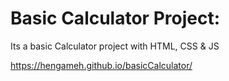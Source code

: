 # Basic Calculator Project:
Its a basic Calculator project with HTML, CSS &amp; JS

https://hengameh.github.io/basicCalculator/
